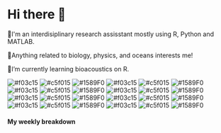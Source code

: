 # Hi there 👋

🦈I'm an interdisiplinary research assisstant mostly using R, Python and MATLAB.

💎Anything related to biology, physics, and oceans interests me!

🎸I’m currently learning bioacoustics on R.

 ![#f03c15](https://placehold.co/15x15/f03c15/f03c15.png) 
 ![#c5f015](https://placehold.co/15x15/c5f015/c5f015.png) 
 ![#1589F0](https://placehold.co/15x15/1589F0/1589F0.png)
  ![#f03c15](https://placehold.co/15x15/f03c15/f03c15.png) 
 ![#c5f015](https://placehold.co/15x15/c5f015/c5f015.png) 
 ![#1589F0](https://placehold.co/15x15/1589F0/1589F0.png)
  ![#f03c15](https://placehold.co/15x15/f03c15/f03c15.png) 
 ![#c5f015](https://placehold.co/15x15/c5f015/c5f015.png) 
 ![#1589F0](https://placehold.co/15x15/1589F0/1589F0.png)
  ![#f03c15](https://placehold.co/15x15/f03c15/f03c15.png) 
 ![#c5f015](https://placehold.co/15x15/c5f015/c5f015.png) 
 ![#1589F0](https://placehold.co/15x15/1589F0/1589F0.png) 
  ![#f03c15](https://placehold.co/15x15/f03c15/f03c15.png) 
 ![#c5f015](https://placehold.co/15x15/c5f015/c5f015.png) 
 ![#1589F0](https://placehold.co/15x15/1589F0/1589F0.png)
  ![#f03c15](https://placehold.co/15x15/f03c15/f03c15.png) 
 ![#c5f015](https://placehold.co/15x15/c5f015/c5f015.png) 
 ![#1589F0](https://placehold.co/15x15/1589F0/1589F0.png)
  ![#f03c15](https://placehold.co/15x15/f03c15/f03c15.png) 
 ![#c5f015](https://placehold.co/15x15/c5f015/c5f015.png) 
 ![#1589F0](https://placehold.co/15x15/1589F0/1589F0.png)
  ![#f03c15](https://placehold.co/15x15/f03c15/f03c15.png) 
 ![#c5f015](https://placehold.co/15x15/c5f015/c5f015.png) 
 ![#1589F0](https://placehold.co/15x15/1589F0/1589F0.png) 
 #### My weekly breakdown


<!--
**fbetulseker/fbetulseker** is a ✨ _special_ ✨ repository because its `README.md` (this file) appears on your GitHub profile.

Here are some ideas to get you started:

- 🔭 I’m currently working on ...
- 🌱 I’m currently learning ...
- 👯 I’m looking to collaborate on ...
- 🤔 I’m looking for help with ...
- 💬 Ask me about ...
- 📫 How to reach me: ...
- 😄 Pronouns: ...
- ⚡ Fun fact: ...
-->
